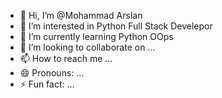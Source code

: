- 👋 Hi, I’m @Mohammad Arslan
- 👀 I’m interested in Python Full Stack Develepor
- 🌱 I’m currently learning Python OOps
- 💞️ I’m looking to collaborate on ...
- 📫 How to reach me ...
- 😄 Pronouns: ...
- ⚡ Fun fact: ...

<!---
arslantech0786/arslantech0786 is a ✨ special ✨ repository because its `README.md` (this file) appears on your GitHub profile.
You can click the Preview link to take a look at your changes.
--->
